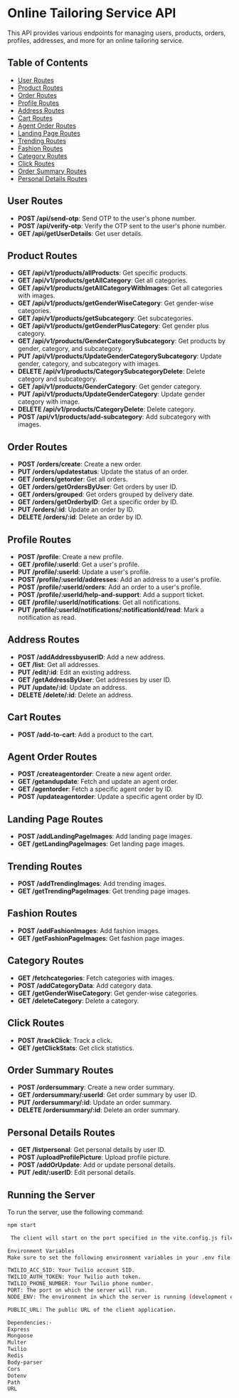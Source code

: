 # Online Tailoring Service API

This API provides various endpoints for managing users, products, orders, profiles, addresses, and more for an online tailoring service.

## Table of Contents

- [User Routes](#user-routes)
- [Product Routes](#product-routes)
- [Order Routes](#order-routes)
- [Profile Routes](#profile-routes)
- [Address Routes](#address-routes)
- [Cart Routes](#cart-routes)
- [Agent Order Routes](#agent-order-routes)
- [Landing Page Routes](#landing-page-routes)
- [Trending Routes](#trending-routes)
- [Fashion Routes](#fashion-routes)
- [Category Routes](#category-routes)
- [Click Routes](#click-routes)
- [Order Summary Routes](#order-summary-routes)
- [Personal Details Routes](#personal-details-routes)

## User Routes

- **POST /api/send-otp**: Send OTP to the user's phone number.
- **POST /api/verify-otp**: Verify the OTP sent to the user's phone number.
- **GET /api/getUserDetails**: Get user details.

## Product Routes

- **GET /api/v1/products/allProducts**: Get specific products.
- **GET /api/v1/products/getAllCategory**: Get all categories.
- **GET /api/v1/products/getAllCategoryWithImages**: Get all categories with images.
- **GET /api/v1/products/getGenderWiseCategory**: Get gender-wise categories.
- **GET /api/v1/products/getSubcategory**: Get subcategories.
- **GET /api/v1/products/getGenderPlusCategory**: Get gender plus category.
- **GET /api/v1/products/GenderCategorySubcategory**: Get products by gender, category, and subcategory.
- **PUT /api/v1/products/UpdateGenderCategorySubcategory**: Update gender, category, and subcategory with images.
- **DELETE /api/v1/products/CategorySubcategoryDelete**: Delete category and subcategory.
- **GET /api/v1/products/GenderCategory**: Get gender category.
- **PUT /api/v1/products/UpdateGenderCategory**: Update gender category with image.
- **DELETE /api/v1/products/CategoryDelete**: Delete category.
- **POST /api/v1/products/add-subcategory**: Add subcategory with images.

## Order Routes

- **POST /orders/create**: Create a new order.
- **PUT /orders/updatestatus**: Update the status of an order.
- **GET /orders/getorder**: Get all orders.
- **GET /orders/getOrdersByUser**: Get orders by user ID.
- **GET /orders/grouped**: Get orders grouped by delivery date.
- **GET /orders/getOrderbyID**: Get a specific order by ID.
- **PUT /orders/:id**: Update an order by ID.
- **DELETE /orders/:id**: Delete an order by ID.

## Profile Routes

- **POST /profile**: Create a new profile.
- **GET /profile/:userId**: Get a user's profile.
- **PUT /profile/:userId**: Update a user's profile.
- **POST /profile/:userId/addresses**: Add an address to a user's profile.
- **POST /profile/:userId/orders**: Add an order to a user's profile.
- **POST /profile/:userId/help-and-support**: Add a support ticket.
- **GET /profile/:userId/notifications**: Get all notifications.
- **PUT /profile/:userId/notifications/:notificationId/read**: Mark a notification as read.

## Address Routes

- **POST /addAddressbyuserID**: Add a new address.
- **GET /list**: Get all addresses.
- **PUT /edit/:id**: Edit an existing address.
- **GET /getAddressByUser**: Get addresses by user ID.
- **PUT /update/:id**: Update an address.
- **DELETE /delete/:id**: Delete an address.

## Cart Routes

- **POST /add-to-cart**: Add a product to the cart.

## Agent Order Routes

- **POST /createagentorder**: Create a new agent order.
- **GET /getandupdate**: Fetch and update an agent order.
- **GET /agentorder**: Fetch a specific agent order by ID.
- **POST /updateagentorder**: Update a specific agent order by ID.

## Landing Page Routes

- **POST /addLandingPageImages**: Add landing page images.
- **GET /getLandingPageImages**: Get landing page images.

## Trending Routes

- **POST /addTrendingImages**: Add trending images.
- **GET /getTrendingPageImages**: Get trending page images.

## Fashion Routes

- **POST /addFashionImages**: Add fashion images.
- **GET /getFashionPageImages**: Get fashion page images.

## Category Routes

- **GET /fetchcategories**: Fetch categories with images.
- **POST /addCategoryData**: Add category data.
- **GET /getGenderWiseCategory**: Get gender-wise categories.
- **GET /deleteCategory**: Delete a category.

## Click Routes

- **POST /trackClick**: Track a click.
- **GET /getClickStats**: Get click statistics.

## Order Summary Routes

- **POST /ordersummary**: Create a new order summary.
- **GET /ordersummary/:userId**: Get order summary by user ID.
- **PUT /ordersummary/:id**: Update an order summary.
- **DELETE /ordersummary/:id**: Delete an order summary.

## Personal Details Routes

- **GET /listpersonal**: Get personal details by user ID.
- **POST /uploadProfilePicture**: Upload profile picture.
- **POST /addOrUpdate**: Add or update personal details.
- **PUT /edit/:userID**: Edit personal details.

## Running the Server

To run the server, use the following command:

```sh
npm start

 The client will start on the port specified in the vite.config.js file or default to port 3000.

Environment Variables
Make sure to set the following environment variables in your .env file:

TWILIO_ACC_SID: Your Twilio account SID.
TWILIO_AUTH_TOKEN: Your Twilio auth token.
TWILIO_PHONE_NUMBER: Your Twilio phone number.
PORT: The port on which the server will run.
NODE_ENV: The environment in which the server is running (development or production).

PUBLIC_URL: The public URL of the client application.

Dependencies:-
Express
Mongoose
Multer
Twilio
Redis
Body-parser
Cors
Dotenv
Path
URL